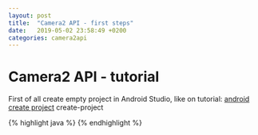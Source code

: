 ```yaml
---
layout: post
title:  "Camera2 API - first steps"
date:   2019-05-02 23:58:49 +0200
categories: camera2api
---
```


# Camera2 API - tutorial

First of all create empty project in Android Studio, like on tutorial: [android create project][android-create-project] create-project

{% highlight java %}
{% endhighlight %}


[android-create-project]: https://developer.android.com/studio/projects/create-project/
